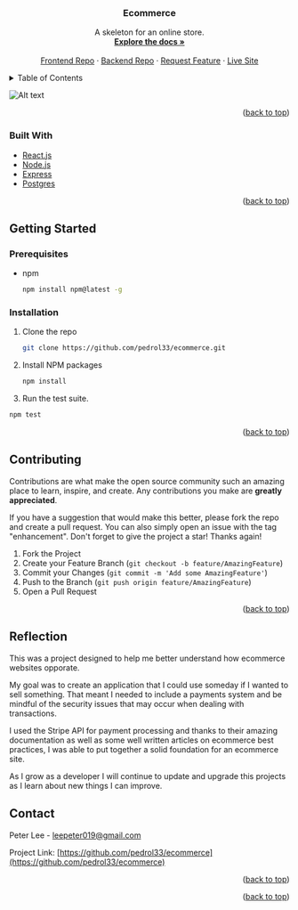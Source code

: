 <!-- PROJECT LOGO -->
<br />
<div align="center">
<h3 align="center">Ecommerce</h3>
  <p align="center">
    A skeleton for an online store.
    <br />
    <a href="https://github.com/pedrol33/ecommerce-front"><strong>Explore the docs »</strong></a>
    <br />
    <br />
    <a href="https://github.com/pedrol33/ecommerce-front">Frontend Repo</a>
    ·
    <a href="https://github.com/pedrol33/ecommerce">Backend Repo</a>
    ·
    <a href="https://github.com/pedrol33/ecommerce/issues">Request Feature</a>
    ·
    <a href="https://young-savannah-92584.herokuapp.com/">Live Site</a>
  </p>
</div>

<!-- TABLE OF CONTENTS -->
<details>
  <summary>Table of Contents</summary>
  <ol>
    <li>
      <a href="#about-the-project">About The Project</a>
      <ul>
        <li><a href="#built-with">Built With</a></li>
      </ul>
    </li>
    <li>
      <a href="#getting-started">Getting Started</a>
      <ul>
        <li><a href="#prerequisites">Prerequisites</a></li>
        <li><a href="#installation">Installation</a></li>
      </ul>
    </li>
    <li><a href="#usage">Usage</a></li>
    <li><a href="#roadmap">Roadmap</a></li>
    <li><a href="#contributing">Contributing</a></li>
    <li><a href="#license">License</a></li>
    <li><a href="#contact">Contact</a></li>
    <li><a href="#acknowledgments">Acknowledgments</a></li>
  </ol>
</details>



<!-- ABOUT THE PROJECT -->

![Alt text](https://chatbucket11.s3.amazonaws.com/portfolio/1644963820828.png "Optional title")

<p align="right">(<a href="#top">back to top</a>)</p>

### Built With

* [React.js](https://reactjs.org/)
* [Node.js](https://nodejs.org/en/)
* [Express](https://expressjs.com/)
* [Postgres](https://www.postgresql.org/)

<p align="right">(<a href="#top">back to top</a>)</p>



<!-- GETTING STARTED -->
## Getting Started

### Prerequisites

* npm
  ```sh
  npm install npm@latest -g
  ```

### Installation

1. Clone the repo
   ```sh
   git clone https://github.com/pedrol33/ecommerce.git
   ```
2. Install NPM packages
   ```sh
   npm install
   ```
3. Run the test suite.
```sh
npm test
```


<p align="right">(<a href="#top">back to top</a>)</p>

<!-- CONTRIBUTING -->
## Contributing

Contributions are what make the open source community such an amazing place to learn, inspire, and create. Any contributions you make are **greatly appreciated**.

If you have a suggestion that would make this better, please fork the repo and create a pull request. You can also simply open an issue with the tag "enhancement".
Don't forget to give the project a star! Thanks again!

1. Fork the Project
2. Create your Feature Branch (`git checkout -b feature/AmazingFeature`)
3. Commit your Changes (`git commit -m 'Add some AmazingFeature'`)
4. Push to the Branch (`git push origin feature/AmazingFeature`)
5. Open a Pull Request

<p align="right">(<a href="#top">back to top</a>)</p>



## Reflection

This was a project designed to help me better understand how ecommerce websites opporate.  
    
My goal was to create an application that I could use someday if I wanted to sell something.  That meant I needed to include a payments system and be mindful of the security issues that may occur when dealing with transactions.  

I used the Stripe API for payment processing and thanks to their amazing documentation as well as some well written articles on ecommerce best practices, I was able to put together a solid foundation for an ecommerce site.  

As I grow as a developer I will continue to update and upgrade this projects as I learn about new things I can improve.
    



<!-- CONTACT -->
## Contact

Peter Lee - leepeter019@gmail.com

Project Link: [https://github.com/pedrol33/ecommerce](https://github.com/pedrol33/ecommerce)

<p align="right">(<a href="#top">back to top</a>)</p>

<p align="right">(<a href="#top">back to top</a>)</p>
